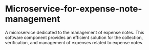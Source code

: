 # Microservice-for-expense-note-management
A microservice dedicated to the management of expense notes. This software component provides an efficient solution for the collection, verification, and management of expenses related to expense notes. 

